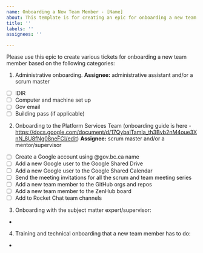 ```yaml
---
name: Onboarding a New Team Member - [Name]
about: This template is for creating an epic for onboarding a new team member.
title: ''
labels: ''
assignees: ''

---
```


Please use this epic to create various tickets for onboarding a new team member based on the following categories:

1. Administrative onboarding.
   **Assignee:** administrative assistant and/or a scrum master

- [ ] IDIR
- [ ] Computer and machine set up
- [ ] Gov email
- [ ] Building pass (if applicable)

2. Onboarding to the Platform Services Team (onboarding guide is here - https://docs.google.com/document/d/17QybalTamIa_th3Bvb2nM4oue3XnN_8U8fNg08neFCI/edit)
   **Assignee:** scrum master and/or a mentor/supervisor

- [ ] Create a Google account using @gov.bc.ca name
- [ ] Add a new Google user to the Google Shared Drive
- [ ] Add a new Google user to the Google Shared Calendar
- [ ] Send the meeting invitations for all the scrum and team meeting series
- [ ] Add a new team member to the GitHub orgs and repos
- [ ] Add a new team member to the ZenHub board
- [ ] Add to Rocket Chat team channels

3. Onboarding with the subject matter expert/supervisor:
- 

4. Training and technical onboarding that a new team member has to do:
-
